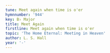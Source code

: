 ```yaml
---
tune: Meet again when time is o'er
hymnnumber: '944'
key: B♭ Major
title: Meet Again
firstline: Meet again when time is o'er
topic: 'The Home Eternal: Meeting in Heaven'
author: L. S. Hall
year: '-'
---
```

